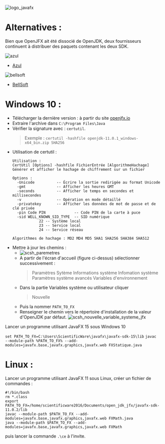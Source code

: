 ![logo_javafx](https://user-images.githubusercontent.com/19194678/47615543-82e5d600-dab0-11e8-8fdc-debe74393928.png)
 
# Alternatives :
Bien que OpenJFX ait été dissocié de OpenJDK, deux fournisseurs continuent à distribuer des paquets contenant les deux SDK.

![azul](https://user-images.githubusercontent.com/19194678/90957767-4d358c80-e490-11ea-97ee-55c862422431.png)
- [Azul](https://www.azul.com/)

![bellsoft](https://user-images.githubusercontent.com/19194678/90957883-c6cd7a80-e490-11ea-9ac2-2fc66edd2c22.png)
- [BellSoft](https://bell-sw.com)

# Windows 10 :
- Télécharger la dernière version : à partir du site [openjfx.io](https://openjfx.io/)
- Extraire l'archive dans `C:\Program Files\Java`
- Vérifier la signature avec : `certutil`.
  > Exemple : `certutil -hashfile openjdk-11.0.1_windows-x64_bin.zip SHA256`
- Utilisation de certutil :
  ```
  Utilisation :
  CertUtil [Options] -hashfile FichierEntrée [AlgorithmeHachage]
  Générer et afficher le hachage de chiffrement sur un fichier
  
  Options :
    -Unicode          -- Écrire la sortie redirigée au format Unicode
    -gmt              -- Afficher les heures GMT
    -seconds          -- Afficher le temps en secondes et millisecondes
    -v                -- Opération en mode détaillé
    -privatekey       -- Afficher les données de mot de passe et de clé privée
    -pin Code PIN             -- Code PIN de la carte à puce
    -sid WELL_KNOWN_SID_TYPE  -- SID numérique
              22 -- Système local
              23 -- Service local
              24 -- Service réseau
  
  Algorithmes de hachage : MD2 MD4 MD5 SHA1 SHA256 SHA384 SHA512
  ```
- Mettre à jour les chemins :
  - ![scsh_paremetres](https://user-images.githubusercontent.com/19194678/47615031-a8231600-daa9-11e8-845a-22185dd5dcef.png)
  - A partir de l'écran d'accueil (figure ci-dessus) sélectionner successivement :  
    > Paramètres
    > Sytème
    > Informations système
    > Infomation système
    > Paramètres système avancés
    > Variables d'environnement
  - Dans la partie Variables système ou utilisateur cliquer
    > Nouvelle
  - Puis la nommer `PATH_TO_FX`
  - Renseigner le chemin vers le répertoire d'installation de la valeur d'OpenJDK par défaut.
![scsh_nouvelle_variable_systeme_jfx](https://user-images.githubusercontent.com/19194678/47615635-79a93900-dab1-11e8-9847-a5d35420e001.png)

Lancer un programme utilisant JavaFX 15 sous Windows 10

`set PATH_TO_FX=C:\Users\ScientificWare\javafx\javafx-sdk-15\lib`
`javac --module-path %PATH_TO_FX% --add-modules=javafx.base,javafx.graphics,javafx.web FXStatique.java`

# Linux :

Lancer un programme utilisant JavaFX 11 sous Linux, créer un fichier de commandes :
```
#!/bin/bash
rm *.class
export PATH_TO_FX=/home/scientificware2016/Documents/open_jdk_jfx/javafx-sdk-11.0.2/lib
javac --module-path $PATH_TO_FX --add-modules=javafx.base,javafx.graphics,javafx.web FXMath.java
java --module-path $PATH_TO_FX --add-modules=javafx.base,javafx.graphics,javafx.web FXMath
```

puis lancer la commande `.\ce` à l'invite.